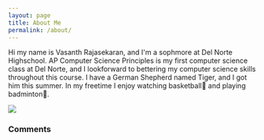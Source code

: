 ```yaml
---
layout: page
title: About Me
permalink: /about/
---
```


Hi my name is Vasanth Rajasekaran, and I'm a sophmore at Del Norte Highschool. AP Computer Science Principles is my first computer science class at Del Norte, and I lookforward to bettering my computer science skills throughout this course. I have a German Shepherd named Tiger, and I got him this summer. In my freetime I enjoy watching basketball🏀 and playing badminton🏸. 

<div>
  <img style="text-align:center" src="{{site.baseurl}}/images/Tiger.png" class="center">

</div>

<div>
  <a></a>
  <a></a>
  <p></p>
</div>



<div id="comments" style="margin-top: 20px;">
  <h3>Comments</h3>
  <script src="https://utteranc.es/client.js"
          repo="(Vasanth-Rajasekaran)/(rvasanth_2025)"
          issue-term="pathname"
          theme="icy-dark"
          crossorigin="anonymous"
          async>
  </script>
</div>